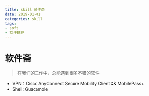 ```yaml
---
title: skill 软件斋
date: 2019-01-01
categories: skill
tags:
- soft
- 软件推荐
---
```


# 软件斋
> 在我们的工作中，总能遇到很多不错的软件

- VPN：Cisco AnyConnect Secure Mobility Client && MobilePass+
- Shell: Guacamole
